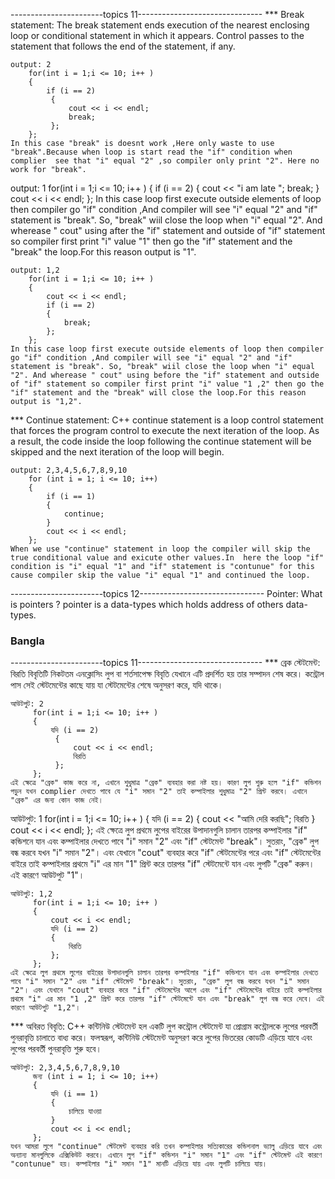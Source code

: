 -----------------------topics 11-------------------------------
*** Break statement: 
The break statement ends execution of the nearest enclosing loop or conditional statement in which it appears. Control passes to the statement that follows the end of the statement, if any.
~~~~~~~~~~~~~~~~~~~~~~~~~~~~~~~~~~~~~~~~~
output: 2
    for(int i = 1;i <= 10; i++ )
    {
        if (i == 2)
         {
             cout << i << endl;
             break;
         };
    };
In this case "break" is doesnt work ,Here only waste to use "break".Because when loop is start read the "if" condition when complier  see that "i" equal "2" ,so compiler only print "2". Here no work for "break". 
~~~~~~~~~~~~~~~~~~~~~~~~~~~~~~~~~~~~~~~~~
output: 1
    for(int i = 1;i <= 10; i++ )
    {
        if (i == 2)
        {
            cout << "i am late ";
            break;
        }
        cout << i << endl;
    };
In this case loop first execute outside elements of loop then compiler go "if" condition ,And compiler will see "i" equal "2" and "if" statement is "break". So, "break" wiil close the loop when "i" equal "2". And wherease " cout" using after the "if" statement and outside of "if" statement so compiler first print "i" value "1" then go the "if" statement and the "break" the loop.For this reason output is "1". 
~~~~~~~~~~~~~~~~~~~~~~~~~~~~~~~~~~~~~~~~~
output: 1,2
    for(int i = 1;i <= 10; i++ )
    {
        cout << i << endl;
        if (i == 2)
        {
            break;
        };
    };
In this case loop first execute outside elements of loop then compiler go "if" condition ,And compiler will see "i" equal "2" and "if" statement is "break". So, "break" wiil close the loop when "i" equal "2". And wherease " cout" using before the "if" statement and outside of "if" statement so compiler first print "i" value "1 ,2" then go the "if" statement and the "break" will close the loop.For this reason output is "1,2".  
~~~~~~~~~~~~~~~~~~~~~~~~~~~~~~~~~~~~~~~~~

*** Continue statement: 
C++ continue statement is a loop control statement that forces the program control to execute the next iteration of the loop. As a result, the code inside the loop following the continue statement will be skipped and the next iteration of the loop will begin.
~~~~~~~~~~~~~~~~~~~~~~~~~~~~~~~~~~~~~~~~~
output: 2,3,4,5,6,7,8,9,10
    for (int i = 1; i <= 10; i++)
    {
        if (i == 1)
        {
            continue;
        }
        cout << i << endl;
    };
When we use "continue" statement in loop the compiler will skip the true conditional value and exicute other values.In  here the loop "if" condition is "i" equal "1" and "if" statement is "contunue" for this cause compiler skip the value "i" equal "1" and continued the loop.
~~~~~~~~~~~~~~~~~~~~~~~~~~~~~~~~~~~~~~~~~

-----------------------topics 12-------------------------------
Pointer:
What is pointers ?
pointer is a data-types which holds address of others data-types.












### Bangla
-----------------------topics 11-------------------------------
*** ব্রেক স্টেটমেন্ট:
বিরতি বিবৃতিটি নিকটতম এনক্লোসিং লুপ বা শর্তসাপেক্ষ বিবৃতি যেখানে এটি প্রদর্শিত হয় তার সম্পাদন শেষ করে। কন্ট্রোল পাস সেই স্টেটমেন্টের কাছে যায় যা স্টেটমেন্টের শেষে অনুসরণ করে, যদি থাকে।
~~~~~~~~~~~~~~~~~~~~~~~~~~~~~~~~~~~
আউটপুট: 2
     for(int i = 1;i <= 10; i++ )
     {
         যদি (i == 2)
          {
              cout << i << endl;
              বিরতি
          };
     };
এই ক্ষেত্রে "ব্রেক" কাজ করে না, এখানে শুধুমাত্র "ব্রেক" ব্যবহার করা নষ্ট হয়। কারণ লুপ শুরু হলে "if" কন্ডিশন পড়ুন যখন complier দেখতে পাবে যে "i" সমান "2" তাই কম্পাইলার শুধুমাত্র "2" প্রিন্ট করবে। এখানে "ব্রেক" এর জন্য কোন কাজ নেই।
~~~~~~~~~~~~~~~~~~~~~~~~~~~~~~~~~~~
আউটপুট: 1
     for(int i = 1;i <= 10; i++ )
     {
         যদি (i == 2)
         {
             cout << "আমি দেরি করছি";
             বিরতি
         }
         cout << i << endl;
     };
এই ক্ষেত্রে লুপ প্রথমে লুপের বাইরের উপাদানগুলি চালান তারপর কম্পাইলার "if" কন্ডিশনে যান এবং কম্পাইলার দেখতে পাবে "i" সমান "2" এবং "if" স্টেটমেন্ট "break"। সুতরাং, "ব্রেক" লুপ বন্ধ করবে যখন "i" সমান "2"। এবং যেখানে "cout" ব্যবহার করে "if" স্টেটমেন্টের পরে এবং "if" স্টেটমেন্টের বাইরে তাই কম্পাইলার প্রথমে "i" এর মান "1" প্রিন্ট করে তারপর "if" স্টেটমেন্টে যান এবং লুপটি "ব্রেক" করুন। এই কারণে আউটপুট "1"।
~~~~~~~~~~~~~~~~~~~~~~~~~~~~~~~~~~~
আউটপুট: 1,2
     for(int i = 1;i <= 10; i++ )
     {
         cout << i << endl;
         যদি (i == 2)
         {
             বিরতি
         };
     };
এই ক্ষেত্রে লুপ প্রথমে লুপের বাইরের উপাদানগুলি চালান তারপর কম্পাইলার "if" কন্ডিশনে যান এবং কম্পাইলার দেখতে পাবে "i" সমান "2" এবং "if" স্টেটমেন্ট "break"। সুতরাং, "ব্রেক" লুপ বন্ধ করবে যখন "i" সমান "2"। এবং যেখানে "cout" ব্যবহার করে "if" স্টেটমেন্টের আগে এবং "if" স্টেটমেন্টের বাইরে তাই কম্পাইলার প্রথমে "i" এর মান "1 ,2" প্রিন্ট করে তারপর "if" স্টেটমেন্টে যান এবং "break" লুপ বন্ধ করে দেবে। এই কারণে আউটপুট "1,2"।
~~~~~~~~~~~~~~~~~~~~~~~~~~~~~~~~~~~

*** অবিরত বিবৃতি:
C++ কন্টিনিউ স্টেটমেন্ট হল একটি লুপ কন্ট্রোল স্টেটমেন্ট যা প্রোগ্রাম কন্ট্রোলকে লুপের পরবর্তী পুনরাবৃত্তি চালাতে বাধ্য করে। ফলস্বরূপ, কন্টিনিউ স্টেটমেন্ট অনুসরণ করে লুপের ভিতরের কোডটি এড়িয়ে যাবে এবং লুপের পরবর্তী পুনরাবৃত্তি শুরু হবে।
~~~~~~~~~~~~~~~~~~~~~~~~~~~~~~~~~~~
আউটপুট: 2,3,4,5,6,7,8,9,10
     জন্য (int i = 1; i <= 10; i++)
     {
         যদি (i == 1)
         {
             চালিয়ে যাওয়া
         }
         cout << i << endl;
     };
যখন আমরা লুপে "continue" স্টেটমেন্ট ব্যবহার করি তখন কম্পাইলার সত্যিকারের কন্ডিশনাল ভ্যালু এড়িয়ে যাবে এবং অন্যান্য মানগুলিকে এক্সিকিউট করবে। এখানে লুপ "if" কন্ডিশন "i" সমান "1" এবং "if" স্টেটমেন্ট এই কারণে "contunue" হয়। কম্পাইলার "i" সমান "1" মানটি এড়িয়ে যায় এবং লুপটি চালিয়ে যায়।
~~~~~~~~~~~~~~~~~~~~~~~~~~~~~~~~~~~